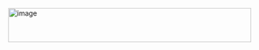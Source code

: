 <img width="492" height="70" alt="image" src="https://github.com/user-attachments/assets/98a97299-9be5-48f0-b1d0-03106f439794" />

